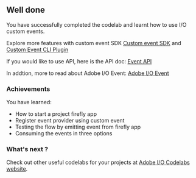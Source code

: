 ## Well done

You have successfully completed the codelab and learnt how to use I/O custom events.

Explore more features with custom event SDK
[Custom event SDK](https://github.com/adobe/aio-lib-events/) and [Custom Event CLI Plugin](https://github.com/adobe/aio-cli-plugin-events)

If you would like to use API, here is the API doc: 
[Event API](https://www.adobe.io/apis/experienceplatform/events/ioeventsapi.html#!adobedocs/adobeio-events/master/events-api-reference.yaml)

In addtion, more to read about Adobe I/O Event: 
[Adobe I/O Event](https://www.adobe.io/apis/experienceplatform/events.html)


### Achievements

You have learned: 

* How to start a project firefly app 
* Register event provider using custom event
* Testing the flow by emitting event from firefly app
* Consuming the events in three options

### What's next ?
Check out other useful codelabs for your projects at [Adobe I/O Codelabs website](https://adobedocs.github.io/adobeio-codelabs).